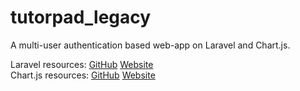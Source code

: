 # tutorpad_legacy
 A multi-user authentication based web-app on Laravel and Chart.js.
 
Laravel resources: [GitHub](https://github.com/laravel/laravel) [Website](https://laravel.com/)  
Chart.js resources: [GitHub](https://github.com/chartjs/Chart.js) [Website](https://www.chartjs.org/)
